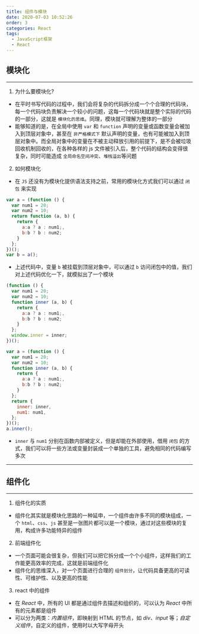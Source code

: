```yaml
---
title: 组件与模块
date: 2020-07-03 10:52:26
order: 3
categories: React
tags:
  - JavaScript框架
  - React
---
```



## 模块化

---

1. 为什么要模块化?

- 在平时书写代码的过程中，我们会将复杂的代码拆分成一个个合理的代码块，每一个代码块负责解决一个较小的问题，这每一个代码块就是整个实际的代码的一部分，这就是 `模块化的思维`。同理，模块就可理解为整体的一部分
- 能够知道的是，在全局中使用 `var` 和 `function` 声明的变量或函数变量会被加入到顶层对象中，甚至在 `非严格模式下` 默认声明的变量，也有可能被加入到顶层对象中。而全局对象中的变量在不被主动释放引用的前提下，是不会被垃圾回收机制回收的，在各种各样的 js 文件被引入后，整个代码的结构会变得很复杂，同时可能造成 `全局命名空间冲突`、`堆栈溢出`等问题

2. 如何模块化

- 在 `JS` 还没有为模块化提供语法支持之前，常用的模块化方式我们可以通过 `闭包` 来实现

```js
var a = (function () {
  var num1 = 20;
  var num2 = 10;
  return function (a, b) {
    return {
      a:a ? a : num1;,
      b:b ? b : num2;
    }
  };
})();
var b = a();
```

- 上述代码中，变量 `b` 被挂载到顶层对象中，可以通过 `b` 访问闭包中的值，我们对上述代码优化一下，就模拟出了一个模块

```js
(function () {
  var num1 = 20;
  var num2 = 10;
  function inner (a, b) {
    return {
      a:a ? a : num1;,
      b:b ? b : num2;
    }
  };
  window.inner = inner;
})();
```

```js
var a = (function () {
  var num1 = 20;
  var num2 = 10;
  function inner (a, b) {
    return {
      a:a ? a : num1;,
      b:b ? b : num2;
    }
  };
  return {
    inner: inner,
    num1: num1,
  };
})();
a.inner();
```

- `inner` 与 `num1` 分别在函数内部被定义，但是却能在外部使用，借用 `闭包` 的方式，我们可以将一些方法或变量封装成一个单独的工具，避免相同的代码编写多次

---

## 组件化

---

1. 组件化的实质

- 组件化其实就是模块化思路的一种延申，一个组件由许多不同的模块组成，一个 `html`、`css`、`js` 甚至是一张图片都可以是一个模块，通过对这些模块的复用，构成许多功能特异的组件

2. 前端组件化

- 一个页面可能会很复杂，但我们可以把它拆分成一个个小组件，这样我们的工作能更高效率的完成，这就是前端组件化
- 组件化的思维深入，对一个页面进行合理的 `组件划分`，让代码具备更高的可读性、可维护性、以及更高的性能

3. react 中的组件

- 在 _React_ 中，所有的 UI 都是通过组件去描述和组织的，可以认为 _React_ 中所有的元素都是组件
- 可以分为两类：_内置组件_，即映射到 HTML 的节点，如 _div_、_input_ 等；_自定义组件_，自定义的组件，使用时以大写字母开头
